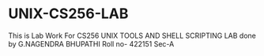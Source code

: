 # UNIX-CS256-LAB
This is Lab Work For CS256 UNIX TOOLS AND SHELL SCRIPTING LAB done by
G.NAGENDRA BHUPATHI 
Roll no- 422151
Sec-A


